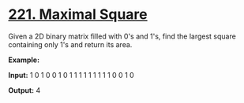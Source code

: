 # [221. Maximal Square](https://leetcode.com/problems/maximal-square/)

Given a 2D binary matrix filled with 0's and 1's, find the largest square containing only 1's and return its area.

**Example:**

**Input:**
1 0 1 0 0
1 0 1 1 1
1 1 1 1 1
1 0 0 1 0

**Output:** 4
